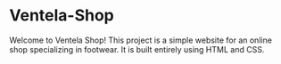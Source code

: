 # Ventela-Shop
Welcome to Ventela Shop! This project is a simple website for an online shop specializing in footwear. It is built entirely using HTML and CSS.
